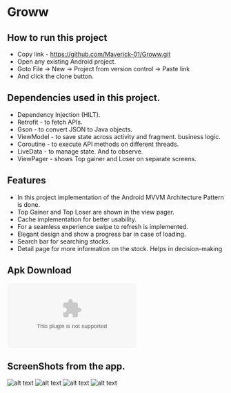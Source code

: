 # Groww

## How to run this project
* Copy link - https://github.com/Maverick-01/Groww.git
* Open any existing Android project.
* Goto File -> New -> Project from version control -> Paste link
* And click the clone button.

## Dependencies used in this project.
* Dependency Injection (HILT).
* Retrofit - to fetch APIs.
* Gson - to convert JSON to Java objects.
* ViewModel - to save state across activity and fragment. business logic.
* Coroutine - to execute API methods on different threads.
* LiveData - to manage state. And to observe.
* ViewPager - shows Top gainer and Loser on separate screens.

## Features
* In this project implementation of the Android MVVM Architecture Pattern is done.
* Top Gainer and Top Loser are shown in the view pager.
* Cache implementation for better usability.
* For a seamless experience swipe to refresh is implemented.
* Elegant design and show a progress bar in case of loading.
* Search bar for searching stocks.
* Detail page for more information on the stock. Helps in decision-making

## Apk Download
![APK Download](https://github.com/Maverick-01/Groww/blob/main/app/apk/app-debug.apk)

## ScreenShots from the app.
![alt text](https://github.com/Maverick-01/Groww/blob/main/app/Groww1.jpeg)
![alt text](https://github.com/Maverick-01/Groww/blob/main/app/Groww2.jpeg)
![alt text](https://github.com/Maverick-01/Groww/blob/main/app/Groww3.jpeg)
![alt text](https://github.com/Maverick-01/Groww/blob/main/app/Groww4.jpeg)
